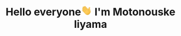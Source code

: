 <h1 align="center">Hello everyone<img src="https://raw.githubusercontent.com/ABSphreak/ABSphreak/master/gifs/Hi.gif" width="30px"> I'm Motonouske Iiyama</h1>

<!--
**Motonosuke/Motonosuke** is a ✨ _special_ ✨ repository because its `README.md` (this file) appears on your GitHub profile.

<img align="center" src="./Portfolio-Banner.png" />

Here are some ideas to get you started:

- 🔭 I’m currently working on ...
- 🌱 I’m currently learning ...
- 👯 I’m looking to collaborate on ...
- 🤔 I’m looking for help with ...
- 💬 Ask me about ...
- 📫 How to reach me: ...
- 😄 Pronouns: ...
- ⚡ Fun fact: ...
-->
